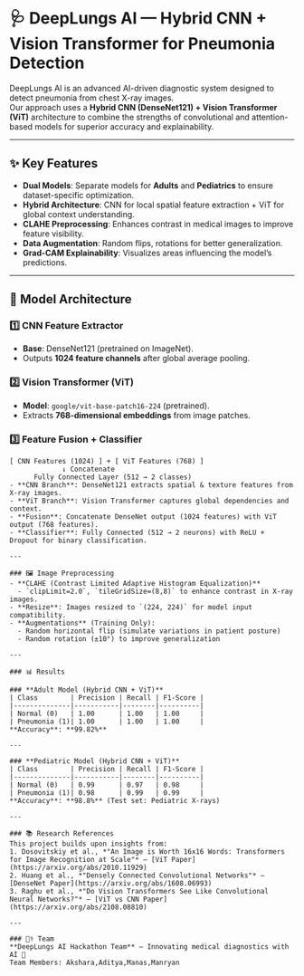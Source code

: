 # 🩺 DeepLungs AI — Hybrid CNN + Vision Transformer for Pneumonia Detection

DeepLungs AI is an advanced AI-driven diagnostic system designed to detect pneumonia from chest X-ray images.  
Our approach uses a **Hybrid CNN (DenseNet121) + Vision Transformer (ViT)** architecture to combine the strengths of convolutional and attention-based models for superior accuracy and explainability.

---

## ✨ Key Features
- **Dual Models**: Separate models for **Adults** and **Pediatrics** to ensure dataset-specific optimization.
- **Hybrid Architecture**: CNN for local spatial feature extraction + ViT for global context understanding.
- **CLAHE Preprocessing**: Enhances contrast in medical images to improve feature visibility.
- **Data Augmentation**: Random flips, rotations for better generalization.
- **Grad-CAM Explainability**: Visualizes areas influencing the model’s predictions.

---

## 🧠 Model Architecture

### 1️⃣ CNN Feature Extractor
- **Base**: DenseNet121 (pretrained on ImageNet).
- Outputs **1024 feature channels** after global average pooling.

### 2️⃣ Vision Transformer (ViT)
- **Model**: `google/vit-base-patch16-224` (pretrained).
- Extracts **768-dimensional embeddings** from image patches.

### 3️⃣ Feature Fusion + Classifier
```plaintext
[ CNN Features (1024) ] + [ ViT Features (768) ]
             ↓ Concatenate
      Fully Connected Layer (512 → 2 classes)
- **CNN Branch**: DenseNet121 extracts spatial & texture features from X-ray images.
- **ViT Branch**: Vision Transformer captures global dependencies and context.
- **Fusion**: Concatenate DenseNet output (1024 features) with ViT output (768 features).
- **Classifier**: Fully Connected (512 → 2 neurons) with ReLU + Dropout for binary classification.

---

### 🖼️ Image Preprocessing
- **CLAHE (Contrast Limited Adaptive Histogram Equalization)**  
  - `clipLimit=2.0`, `tileGridSize=(8,8)` to enhance contrast in X-ray images.
- **Resize**: Images resized to `(224, 224)` for model input compatibility.
- **Augmentations** (Training Only):  
  - Random horizontal flip (simulate variations in patient posture)  
  - Random rotation (±10°) to improve generalization

---

### 📊 Results

### **Adult Model (Hybrid CNN + ViT)**
| Class        | Precision | Recall | F1-Score |
|--------------|-----------|--------|----------|
| Normal (0)   | 1.00      | 1.00   | 1.00     |
| Pneumonia (1)| 1.00      | 1.00   | 1.00     |
**Accuracy**: **99.82%** 

---

### **Pediatric Model (Hybrid CNN + ViT)**
| Class        | Precision | Recall | F1-Score |
|--------------|-----------|--------|----------|
| Normal (0)   | 0.99      | 0.97   | 0.98     |
| Pneumonia (1)| 0.98      | 0.99   | 0.99     |
**Accuracy**: **98.8%** (Test set: Pediatric X-rays)

---

### 📚 Research References
This project builds upon insights from:
1. Dosovitskiy et al., *"An Image is Worth 16x16 Words: Transformers for Image Recognition at Scale"* — [ViT Paper](https://arxiv.org/abs/2010.11929)
2. Huang et al., *"Densely Connected Convolutional Networks"* — [DenseNet Paper](https://arxiv.org/abs/1608.06993)
3. Raghu et al., *"Do Vision Transformers See Like Convolutional Neural Networks?"* — [ViT vs CNN Paper](https://arxiv.org/abs/2108.08810)

---

### 👨‍⚕️ Team
**DeepLungs AI Hackathon Team** — Innovating medical diagnostics with AI 🚀
Team Members: Akshara,Aditya,Manas,Manryan